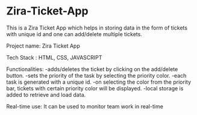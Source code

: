 # Zira-Ticket-App
This is a Zira Ticket App which helps in storing data in the form of tickets with unique id and one can add/delete multiple tickets. 


Project name: Zira Ticket App

Tech Stack : HTML, CSS, JAVASCRIPT 


Functionalities:
-adds/deletes the ticket by clicking on the add/delete button.
-sets the priority of the task by selecting the priority color.
-each task is generated with a unique id.
-on selecting the color from the priority bar, tickets with certain priority color will be displayed.
-local storage is added to retrieve and load data.


Real-time use: It can be used to monitor team work in real-time
